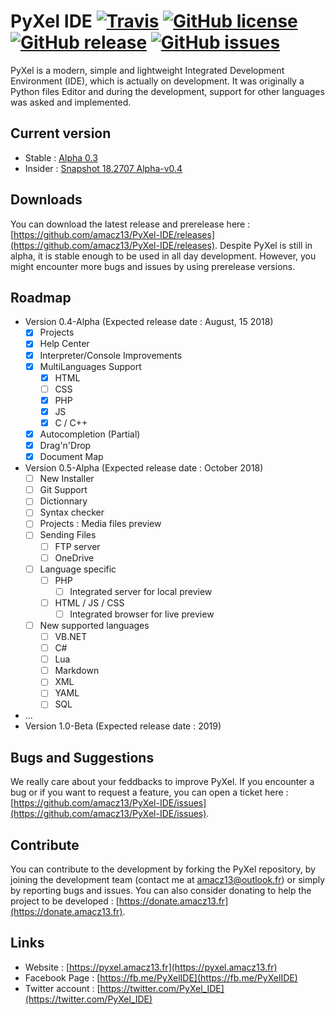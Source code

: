 # PyXel IDE [![Travis](https://img.shields.io/travis/amacz13/PyXel-IDE.svg?style=flat-square)](https://travis-ci.org/amacz13/PyXel-IDE) [![GitHub license](https://img.shields.io/github/license/amacz13/PyXel-IDE.svg?style=flat-square)](https://github.com/amacz13/PyXel-IDE/blob/master/LICENSE) [![GitHub release](https://img.shields.io/github/release/amacz13/PyXel-IDE.svg?style=flat-square)](https://github.com/amacz13/PyXel-IDE/releases) [![GitHub issues](https://img.shields.io/github/issues/amacz13/PyXel-IDE.svg?style=flat-square)](https://github.com/amacz13/PyXel-IDE/issues)

PyXel is a modern, simple and lightweight Integrated Development Environment (IDE), which is actually on development. It was originally a Python files Editor and during the development, support for other languages was asked and implemented.


Current version
-
- Stable : [Alpha 0.3](https://github.com/amacz13/PyXel-IDE/releases/tag/v0.3-Alpha)
- Insider : [Snapshot 18.2707 Alpha-v0.4](https://github.com/amacz13/PyXel-IDE/releases/tag/v0.4-Alpha-SNAPSHOT-18.2707)

Downloads
-
You can download the latest release and prerelease here : [https://github.com/amacz13/PyXel-IDE/releases](https://github.com/amacz13/PyXel-IDE/releases).
Despite PyXel is still in alpha, it is stable enough to be used in all day development. However, you might encounter more bugs and issues by using prerelease versions.

Roadmap
-
- Version 0.4-Alpha (Expected release date : August, 15 2018)
  - [X] Projects
  - [X] Help Center
  - [X] Interpreter/Console Improvements
  - [X] MultiLanguages Support
    - [x] HTML
    - [ ] CSS  
    - [X] PHP
    - [X] JS
    - [X] C / C++      
  - [X] Autocompletion (Partial)
  - [X] Drag'n'Drop
  - [X] Document Map
- Version 0.5-Alpha (Expected release date : October 2018)
  - [ ] New Installer
  - [ ] Git Support
  - [ ] Dictionnary
  - [ ] Syntax checker
  - [ ] Projects : Media files preview
  - [ ] Sending Files
    - [ ] FTP server
    - [ ] OneDrive
  - [ ] Language specific
    - [ ] PHP
      - [ ] Integrated server for local preview
    - [ ] HTML / JS / CSS
      - [ ] Integrated browser for live preview
  - [ ] New supported languages
    - [ ] VB.NET
    - [ ] C#
    - [ ] Lua
    - [ ] Markdown
    - [ ] XML
    - [ ] YAML
    - [ ] SQL
- ...
- Version 1.0-Beta (Expected release date : 2019)

Bugs and Suggestions
-
We really care about your feddbacks to improve PyXel. If you encounter a bug or if you want to request a feature, you can open a ticket here : [https://github.com/amacz13/PyXel-IDE/issues](https://github.com/amacz13/PyXel-IDE/issues).

Contribute
-
You can contribute to the development by forking the PyXel repository, by joining the development team (contact me at amacz13@outlook.fr) or simply by reporting bugs and issues. You can also consider donating to help the project to be developed : [https://donate.amacz13.fr](https://donate.amacz13.fr).

Links
-
- Website : [https://pyxel.amacz13.fr](https://pyxel.amacz13.fr)
- Facebook Page : [https://fb.me/PyXelIDE](https://fb.me/PyXelIDE)
- Twitter account : [https://twitter.com/PyXel_IDE](https://twitter.com/PyXel_IDE)
